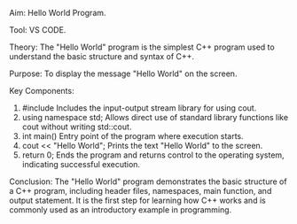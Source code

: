 Aim: Hello World Program.

Tool: VS CODE.

Theory: The "Hello World" program is the simplest C++ program used to understand the basic structure and syntax of C++.

Purpose:
To display the message "Hello World" on the screen.

Key Components:
1. #include <iostream>
Includes the input-output stream library for using cout.
2. using namespace std;
Allows direct use of standard library functions like cout without writing std::cout.
3. int main()
Entry point of the program where execution starts.
4. cout << "Hello World";
Prints the text "Hello World" to the screen.
5. return 0;
Ends the program and returns control to the operating system, indicating successful execution.

Conclusion: The "Hello World" program demonstrates the basic structure of a C++ program, including header files, namespaces, main function, and output statement. It is the first step for learning how C++ works and is commonly used as an introductory example in programming.
